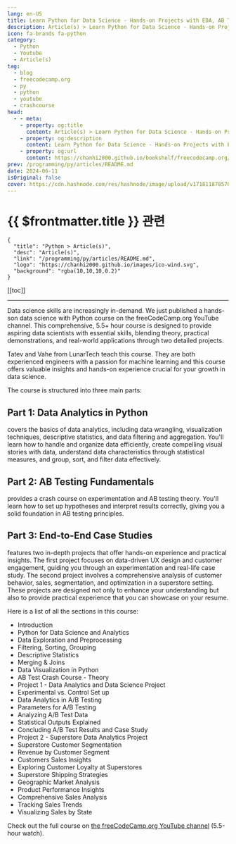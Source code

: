 ```yaml
---
lang: en-US
title: Learn Python for Data Science - Hands-on Projects with EDA, AB Testing & Business Intelligence
description: Article(s) > Learn Python for Data Science - Hands-on Projects with EDA, AB Testing & Business Intelligence
icon: fa-brands fa-python
category: 
  - Python
  - Youtube
  - Article(s)
tag: 
  - blog
  - freecodecamp.org
  - py
  - python
  - youtube
  - crashcourse
head:
  - - meta:
    - property: og:title
      content: Article(s) > Learn Python for Data Science - Hands-on Projects with EDA, AB Testing & Business Intelligence
    - property: og:description
      content: Learn Python for Data Science - Hands-on Projects with EDA, AB Testing & Business Intelligence
    - property: og:url
      content: https://chanhi2000.github.io/bookshelf/freecodecamp.org/learn-python-for-data-science-hands-on-projects-with-eda-ab-testing-business-intelligence.html
prev: /programming/py/articles/README.md
date: 2024-06-11
isOriginal: false
cover: https://cdn.hashnode.com/res/hashnode/image/upload/v1718118785701/723c13b4-5b52-4cf7-9921-f65bbd837507.png
---
```


# {{ $frontmatter.title }} 관련

```component VPCard
{
  "title": "Python > Article(s)",
  "desc": "Article(s)",
  "link": "/programming/py/articles/README.md",
  "logo": "https://chanhi2000.github.io/images/ico-wind.svg",
  "background": "rgba(10,10,10,0.2)"
}
```

[[toc]]

---

<SiteInfo
  name="Learn Python for Data Science - Hands-on Projects with EDA, AB Testing & Business Intelligence"
  desc="Data science skills are increasingly in-demand. We just published a hands-son data science with Python course on the freeCodeCamp.org YouTube channel. This comprehensive, 5.5+ hour course is designed to provide aspiring data scientists with essential..."
  url="https://freecodecamp.org/news/learn-python-for-data-science-hands-on-projects-with-eda-ab-testing-business-intelligence/"
  logo="https://cdn.freecodecamp.org/universal/favicons/favicon.ico"
  preview="https://cdn.hashnode.com/res/hashnode/image/upload/v1718118785701/723c13b4-5b52-4cf7-9921-f65bbd837507.png"/>

Data science skills are increasingly in-demand. We just published a hands-son data science with Python course on the freeCodeCamp.org YouTube channel. This comprehensive, 5.5+ hour course is designed to provide aspiring data scientists with essential skills, blending theory, practical demonstrations, and real-world applications through two detailed projects.

Tatev and Vahe from LunarTech teach this course. They are both experienced engineers with a passion for machine learning and this course offers valuable insights and hands-on experience crucial for your growth in data science.

The course is structured into three main parts:

## Part 1: Data Analytics in Python

covers the basics of data analytics, including data wrangling, visualization techniques, descriptive statistics, and data filtering and aggregation. You'll learn how to handle and organize data efficiently, create compelling visual stories with data, understand data characteristics through statistical measures, and group, sort, and filter data effectively.

## Part 2: AB Testing Fundamentals

provides a crash course on experimentation and AB testing theory. You'll learn how to set up hypotheses and interpret results correctly, giving you a solid foundation in AB testing principles.

## Part 3: End-to-End Case Studies

features two in-depth projects that offer hands-on experience and practical insights. The first project focuses on data-driven UX design and customer engagement, guiding you through an experimentation and real-life case study. The second project involves a comprehensive analysis of customer behavior, sales, segmentation, and optimization in a superstore setting. These projects are designed not only to enhance your understanding but also to provide practical experience that you can showcase on your resume.

Here is a list of all the sections in this course:

- Introduction
- Python for Data Science and Analytics
- Data Exploration and Preprocessing
- Filtering, Sorting, Grouping
- Descriptive Statistics
- Merging & Joins
- Data Visualization in Python
- AB Test Crash Course - Theory
- Project 1 - Data Analytics and Data Science Project
- Experimental vs. Control Set up
- Data Analytics in A/B Testing
- Parameters for A/B Testing
- Analyzing A/B Test Data
- Statistical Outputs Explained
- Concluding A/B Test Results and Case Study
- Project 2 - Superstore Data Analytics Project
- Superstore Customer Segmentation
- Revenue by Customer Segment
- Customers Sales Insights
- Exploring Customer Loyalty at Superstores
- Superstore Shipping Strategies
- Geographic Market Analysis
- Product Performance Insights
- Comprehensive Sales Analysis
- Tracking Sales Trends
- Visualizing Sales by State

Check out the full course on [<VPIcon icon="fa-brands fa-youtube"/>the freeCodeCamp.org YouTube channel](https://youtu.be/FTpmwX94_Yo) (5.5-hour watch).

<VidStack src="youtube/FTpmwX94_Yo" />

